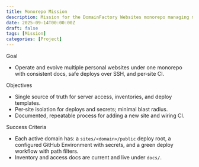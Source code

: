 ```yaml
---
title: Monorepo Mission
description: Mission for the DomainFactory Websites monorepo managing multiple sites and deployments.
date: 2025-09-14T00:00:00Z
draft: false
tags: [Mission]
categories: [Project]
---
```


Goal
- Operate and evolve multiple personal websites under one monorepo with consistent docs, safe deploys over SSH, and per‑site CI.

Objectives
- Single source of truth for server access, inventories, and deploy templates.
- Per‑site isolation for deploys and secrets; minimal blast radius.
- Documented, repeatable process for adding a new site and wiring CI.

Success Criteria
- Each active domain has: a `sites/<domain>/public` deploy root, a configured GitHub Environment with secrets, and a green deploy workflow with path filters.
- Inventory and access docs are current and live under `docs/`.
